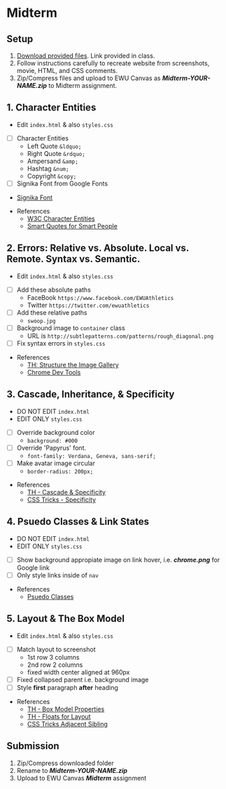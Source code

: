 # Midterm

## Setup

1. [Download provided files](https://www.dropbox.com/s/ylmw9vaahww15k9/midterm.zip?dl=0). Link provided in class.
2. Follow instructions carefully to recreate website from screenshots, movie, HTML, and CSS comments. 
3. Zip/Compress files and upload to EWU Canvas as _**Midterm-YOUR-NAME.zip**_ to Midterm assignment.

## 1. Character Entities

* Edit `index.html` & also `styles.css`
* [ ] Character Entities 
  - Left Quote `&ldquo;`
  - Right Quote `&rdquo;`
  - Ampersand `&amp;`
  - Hashtag `&num;`
  - Copyright `&copy;`
* [ ] Signika Font from Google Fonts
 - [Signika Font](http://www.google.com/fonts#QuickUsePlace:quickUse/Family:Signika)
* References
  - [W3C Character Entities](http://dev.w3.org/html5/html-author/charref)
  - [Smart Quotes for Smart People](http://smartquotesforsmartpeople.com/)  

## 2. Errors: Relative vs. Absolute. Local vs. Remote. Syntax vs. Semantic.

* Edit `index.html` & also `styles.css`
* [ ] Add these absolute paths
  - FaceBook `https://www.facebook.com/EWUAthletics`
  - Twitter `https://twitter.com/ewuathletics`
* [ ] Add these relative paths
  - `swoop.jpg`
* [ ] Background image to `container` class
  - URL is `http://subtlepatterns.com/patterns/rough_diagonal.png`
* [ ] Fix syntax errors in `styles.css`
* References
  - [TH: Structure the Image Gallery](https://teamtreehouse.com/library/how-to-make-a-website/creating-html-content/structure-the-image-gallery)  
  - [Chrome Dev Tools](https://teamtreehouse.com/library/how-to-make-a-website/debugging-html-and-css-problems/use-developer-tools)

## 3. Cascade, Inheritance, &amp; Specificity

* DO NOT EDIT `index.html`
* EDIT ONLY `styles.css`
* [ ] Override background color
     * `background: #000`
* [ ] Override 'Papyrus' font. 
    * `font-family: Verdana, Geneva, sans-serif;`
* [ ] Make avatar image circular
     * `border-radius: 200px;`
* References
  - [TH - Cascade & Specificity](https://teamtreehouse.com/library/css-basics-2/fundamental-concepts/the-cascade-specificity-and-source-order)
  - [CSS Tricks - Specificity](http://css-tricks.com/specifics-on-css-specificity/)

## 4. Psuedo Classes & Link States

* DO NOT EDIT `index.html`
* EDIT ONLY `styles.css`
* [ ] Show background appropiate image on link hover, i.e. _**chrome.png**_ for Google link
* [ ] Only style links inside of `nav`
* References
  - [Psuedo Classes](https://teamtreehouse.com/library/css-basics-2/basic-selectors/pseudoclasses-3)

## 5. Layout &amp; The Box Model

* Edit `index.html` & also `styles.css`
* [ ] Match layout to screenshot
  - 1st row 3 columns
  - 2nd row 2 columns
  - fixed width center aligned at 960px
* [ ] Fixed collapsed parent i.e. background image
* [ ] Style **first** paragraph **after** heading
* References
  - [TH - Box Model Properties](https://teamtreehouse.com/library/css-basics-2/the-box-model)
  - [TH - Floats for Layout](https://teamtreehouse.com/library/css-basics/basic-layout/floats)
  - [CSS Tricks Adjacent Sibling](http://css-tricks.com/almanac/selectors/a/adjacent-sibling/)

## Submission

1. Zip/Compress downloaded folder
2. Rename to _**Midterm-YOUR-NAME.zip**_
3. Upload to EWU Canvas _**Midterm**_ assignment